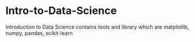 # Intro-to-Data-Science
Introduction to Data Science contains tools and library which are matplotlib, numpy, pandas, scikit-learn
